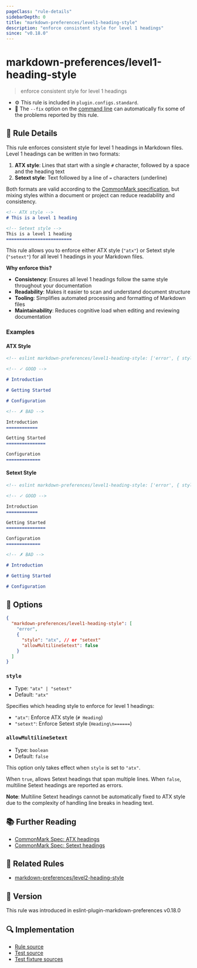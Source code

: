 ```yaml
---
pageClass: "rule-details"
sidebarDepth: 0
title: "markdown-preferences/level1-heading-style"
description: "enforce consistent style for level 1 headings"
since: "v0.18.0"
---
```


# markdown-preferences/level1-heading-style

> enforce consistent style for level 1 headings

- ⚙️ This rule is included in `plugin.configs.standard`.
- 🔧 The `--fix` option on the [command line](https://eslint.org/docs/user-guide/command-line-interface#fixing-problems) can automatically fix some of the problems reported by this rule.

## 📖 Rule Details

This rule enforces consistent style for level 1 headings in Markdown files. Level 1 headings can be written in two formats:

1. **ATX style**: Lines that start with a single `#` character, followed by a space and the heading text
2. **Setext style**: Text followed by a line of `=` characters (underline)

Both formats are valid according to the [CommonMark specification], but mixing styles within a document or project can reduce readability and consistency.

[CommonMark specification]: https://spec.commonmark.org/0.31.2/

<!-- prettier-ignore-start -->

```md
<!-- ATX style -->
# This is a level 1 heading

<!-- Setext style -->
This is a level 1 heading
=========================
```

<!-- prettier-ignore-end -->

This rule allows you to enforce either ATX style (`"atx"`) or Setext style (`"setext"`) for all level 1 headings in your Markdown files.

**Why enforce this?**

- **Consistency**: Ensures all level 1 headings follow the same style throughout your documentation
- **Readability**: Makes it easier to scan and understand document structure
- **Tooling**: Simplifies automated processing and formatting of Markdown files
- **Maintainability**: Reduces cognitive load when editing and reviewing documentation

### Examples

#### ATX Style

<!-- prettier-ignore-start -->

<!-- eslint-skip -->

```md
<!-- eslint markdown-preferences/level1-heading-style: ['error', { style: 'atx' }] -->

<!-- ✓ GOOD -->

# Introduction

# Getting Started

# Configuration

<!-- ✗ BAD -->

Introduction
============

Getting Started
===============

Configuration
=============
```

<!-- prettier-ignore-end -->

#### Setext Style

<!-- prettier-ignore-start -->

<!-- eslint-skip -->

```md
<!-- eslint markdown-preferences/level1-heading-style: ['error', { style: 'setext' }] -->

<!-- ✓ GOOD -->

Introduction
============

Getting Started
===============

Configuration
=============

<!-- ✗ BAD -->

# Introduction

# Getting Started

# Configuration
```

<!-- prettier-ignore-end -->

## 🔧 Options

```json
{
  "markdown-preferences/level1-heading-style": [
    "error",
    {
      "style": "atx", // or "setext"
      "allowMultilineSetext": false
    }
  ]
}
```

### `style`

- Type: `"atx" | "setext"`
- Default: `"atx"`

Specifies which heading style to enforce for level 1 headings:

- `"atx"`: Enforce ATX style (`# Heading`)
- `"setext"`: Enforce Setext style (`Heading\n======`)

### `allowMultilineSetext`

- Type: `boolean`
- Default: `false`

This option only takes effect when `style` is set to `"atx"`.

When `true`, allows Setext headings that span multiple lines. When `false`, multiline Setext headings are reported as errors.

**Note**: Multiline Setext headings cannot be automatically fixed to ATX style due to the complexity of handling line breaks in heading text.

## 📚 Further Reading

- [CommonMark Spec: ATX headings](https://spec.commonmark.org/0.31.2/#atx-headings)
- [CommonMark Spec: Setext headings](https://spec.commonmark.org/0.31.2/#setext-headings)

## 👫 Related Rules

- [markdown-preferences/level2-heading-style](./level2-heading-style.md)

## 🚀 Version

This rule was introduced in eslint-plugin-markdown-preferences v0.18.0

## 🔍 Implementation

- [Rule source](https://github.com/ota-meshi/eslint-plugin-markdown-preferences/blob/main/src/rules/level1-heading-style.ts)
- [Test source](https://github.com/ota-meshi/eslint-plugin-markdown-preferences/blob/main/tests/src/rules/level1-heading-style.ts)
- [Test fixture sources](https://github.com/ota-meshi/eslint-plugin-markdown-preferences/tree/main/tests/fixtures/rules/level1-heading-style)
